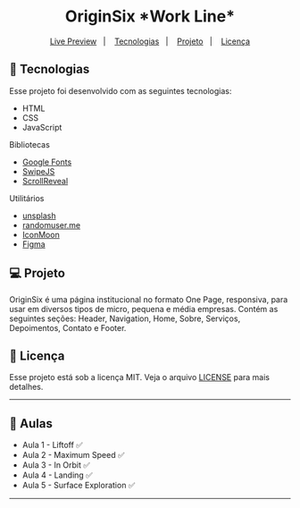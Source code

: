 <h1 align="center">
  OriginSix *Work Line*
</h1>

<p align="center">
  <a href="https://workline.netlify.app/">Live Preview</a>&nbsp;&nbsp;&nbsp;|&nbsp;&nbsp;&nbsp;
  <a href="#-tecnologias">Tecnologias</a>&nbsp;&nbsp;&nbsp;|&nbsp;&nbsp;&nbsp;
  <a href="#-projeto">Projeto</a>&nbsp;&nbsp;&nbsp;|&nbsp;&nbsp;&nbsp;
  <a href="#memo-licença">Licença</a>
</p>

## 🚀 Tecnologias

Esse projeto foi desenvolvido com as seguintes tecnologias:

- HTML
- CSS
- JavaScript

Bibliotecas

- [Google Fonts](https://fonts.google.com/)
- [SwipeJS](https://github.com/nolimits4web/Swiper)
- [ScrollReveal](https://scrollrevealjs.org)

Utilitários

- [unsplash](https://unsplash.com/)
- [randomuser.me](https://randomuser.me/photos)
- [IconMoon](https://icomoon.io/app/#/select)
- [Figma](https://www.figma.com/file/fMrFOBG7t2ZSyERx4aRpcO/Origin-Six-(Community)?node-id=0%3A1)

## 💻 Projeto

OriginSix é uma página institucional no formato One Page, responsiva, para usar em diversos tipos de micro, pequena e média empresas. Contém as seguintes seções: Header, Navigation, Home, Sobre, Serviços, Depoimentos, Contato e Footer.

## :memo: Licença

Esse projeto está sob a licença MIT. Veja o arquivo [LICENSE](LICENSE) para mais detalhes.

---

## 📝 Aulas

- Aula 1 - Liftoff ✅
- Aula 2 - Maximum Speed ✅
- Aula 3 - In Orbit ✅
- Aula 4 - Landing ✅
- Aula 5 - Surface Exploration ✅

---
